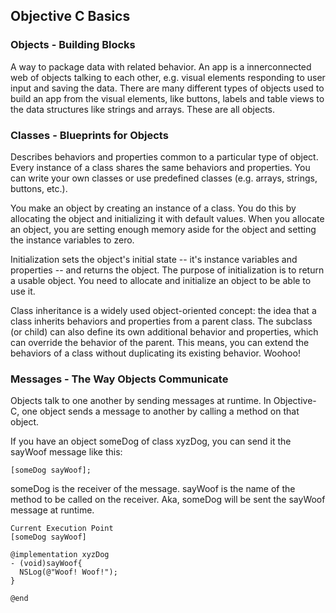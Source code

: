 ## Objective C Basics

### Objects - Building Blocks
A way to package data with related behavior. An app is a innerconnected web of objects talking to each other, e.g. visual elements responding to user input and saving the data. There are many different types of objects used to build an app from the visual elements, like buttons, labels and table views to the data structures like strings and arrays. These are all objects.

### Classes - Blueprints for Objects
Describes behaviors and properties common to a particular type of object. Every instance of a class shares the same behaviors and properties. You can write your own classes or use predefined classes (e.g. arrays, strings, buttons, etc.).

You make an object by creating an instance of a class. You do this by allocating the object and initializing it with default values. When you allocate an object, you are setting enough memory aside for the object and setting the instance variables to zero.

Initialization sets the object's initial state -- it's instance variables and properties -- and returns the object. The purpose of initialization is to return a usable object. You need to allocate and initialize an object to be able to use it.

Class inheritance is a widely used object-oriented concept: the idea that a class inherits behaviors and properties from a parent class. The subclass (or child) can also define its own additional behavior and properties, which can override the behavior of the parent. This means, you can extend the behaviors of a class without duplicating its existing behavior. Woohoo!

### Messages - The Way Objects Communicate
Objects talk to one another by sending messages at runtime. In Objective-C, one object sends a message to another by calling a method on that object.

If you have an object someDog of class xyzDog, you can send it the sayWoof message like this:

```
[someDog sayWoof];
```

someDog is the receiver of the message. sayWoof is the name of the method to be called on the receiver. Aka, someDog will be sent the sayWoof message at runtime.

```
Current Execution Point
[someDog sayWoof]

@implementation xyzDog
- (void)sayWoof{
  NSLog(@"Woof! Woof!");
}

@end
```